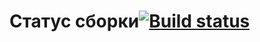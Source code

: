 # Статус сборки[![Build status](https://ci.appveyor.com/api/projects/status/t77dtr6s6nham7dh/branch/main?svg=true)](https://ci.appveyor.com/project/Anastasiia86/api-ci/branch/main)